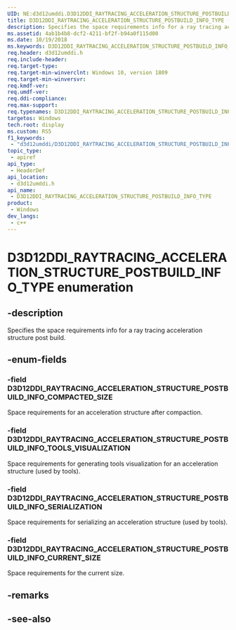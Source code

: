```yaml
---
UID: NE:d3d12umddi.D3D12DDI_RAYTRACING_ACCELERATION_STRUCTURE_POSTBUILD_INFO_TYPE
title: D3D12DDI_RAYTRACING_ACCELERATION_STRUCTURE_POSTBUILD_INFO_TYPE (d3d12umddi.h)
description: Specifies the space requirements info for a ray tracing acceleration structure post build.
ms.assetid: 4ab1b4b8-dcf2-4211-bf2f-b94a0f115d00
ms.date: 10/19/2018
ms.keywords: D3D12DDI_RAYTRACING_ACCELERATION_STRUCTURE_POSTBUILD_INFO_TYPE, D3D12DDI_RAYTRACING_ACCELERATION_STRUCTURE_POSTBUILD_INFO_TYPE,
req.header: d3d12umddi.h
req.include-header: 
req.target-type: 
req.target-min-winverclnt: Windows 10, version 1809
req.target-min-winversvr: 
req.kmdf-ver: 
req.umdf-ver: 
req.ddi-compliance: 
req.max-support: 
req.typenames: D3D12DDI_RAYTRACING_ACCELERATION_STRUCTURE_POSTBUILD_INFO_TYPE
targetos: Windows
tech.root: display
ms.custom: RS5
f1_keywords:
 - "d3d12umddi/D3D12DDI_RAYTRACING_ACCELERATION_STRUCTURE_POSTBUILD_INFO_TYPE"
topic_type:
 - apiref
api_type:
 - HeaderDef
api_location:
 - d3d12umddi.h
api_name:
 - D3D12DDI_RAYTRACING_ACCELERATION_STRUCTURE_POSTBUILD_INFO_TYPE
product:
 - Windows
dev_langs:
 - c++
---
```


# D3D12DDI_RAYTRACING_ACCELERATION_STRUCTURE_POSTBUILD_INFO_TYPE enumeration

## -description

Specifies the space requirements info for a ray tracing acceleration structure post build.

## -enum-fields

### -field D3D12DDI_RAYTRACING_ACCELERATION_STRUCTURE_POSTBUILD_INFO_COMPACTED_SIZE

Space requirements for an acceleration structure after compaction.

### -field D3D12DDI_RAYTRACING_ACCELERATION_STRUCTURE_POSTBUILD_INFO_TOOLS_VISUALIZATION

Space requirements for generating tools visualization for an acceleration structure (used by tools).

### -field D3D12DDI_RAYTRACING_ACCELERATION_STRUCTURE_POSTBUILD_INFO_SERIALIZATION

Space requirements for serializing an acceleration structure (used by tools).

### -field D3D12DDI_RAYTRACING_ACCELERATION_STRUCTURE_POSTBUILD_INFO_CURRENT_SIZE

Space requirements for the current size.

## -remarks

## -see-also

